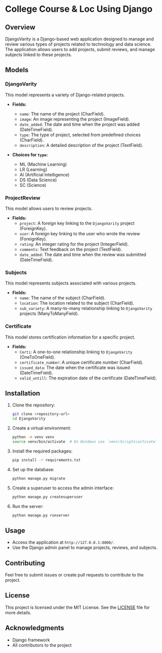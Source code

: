 # College Course & Loc Using Django

## Overview

DjangoVarity is a Django-based web application designed to manage and review various types of projects related to technology and data science. The application allows users to add projects, submit reviews, and manage subjects linked to these projects.

## Models

### DjangoVarity

This model represents a variety of Django-related projects.

- **Fields:**
  - `name`: The name of the project (CharField).
  - `image`: An image representing the project (ImageField).
  - `date_added`: The date and time when the project was added (DateTimeField).
  - `type`: The type of project, selected from predefined choices (CharField).
  - `description`: A detailed description of the project (TextField).

- **Choices for `type`:**
  - ML (Machine Learning)
  - LR (Learning)
  - AI (Artificial Intelligence)
  - DS (Data Science)
  - SC (Science)

### ProjectReview

This model allows users to review projects.

- **Fields:**
  - `project`: A foreign key linking to the `DjangoVarity` project (ForeignKey).
  - `user`: A foreign key linking to the user who wrote the review (ForeignKey).
  - `rating`: An integer rating for the project (IntegerField).
  - `comments`: Text feedback on the project (TextField).
  - `date_added`: The date and time when the review was submitted (DateTimeField).

### Subjects

This model represents subjects associated with various projects.

- **Fields:**
  - `name`: The name of the subject (CharField).
  - `location`: The location related to the subject (CharField).
  - `sub_variety`: A many-to-many relationship linking to `DjangoVarity` projects (ManyToManyField).

### Certificate

This model stores certification information for a specific project.

- **Fields:**
  - `Certi`: A one-to-one relationship linking to `DjangoVarity` (OneToOneField).
  - `certificate_number`: A unique certificate number (CharField).
  - `issued_data`: The date when the certificate was issued (DateTimeField).
  - `valid_untill`: The expiration date of the certificate (DateTimeField).

## Installation

1. Clone the repository:

   ```bash
   git clone <repository-url>
   cd DjangoVarity
   ```

2. Create a virtual environment:

   ```bash
   python -m venv venv
   source venv/bin/activate  # On Windows use `venv\Scripts\activate`
   ```

3. Install the required packages:

   ```bash
   pip install -r requirements.txt
   ```

4. Set up the database:

   ```bash
   python manage.py migrate
   ```

5. Create a superuser to access the admin interface:

   ```bash
   python manage.py createsuperuser
   ```

6. Run the server:

   ```bash
   python manage.py runserver
   ```

## Usage

- Access the application at `http://127.0.0.1:8000/`.
- Use the Django admin panel to manage projects, reviews, and subjects.

## Contributing

Feel free to submit issues or create pull requests to contribute to the project. 

## License

This project is licensed under the MIT License. See the [LICENSE](LICENSE) file for more details.

## Acknowledgments

- Django framework
- All contributors to the project
